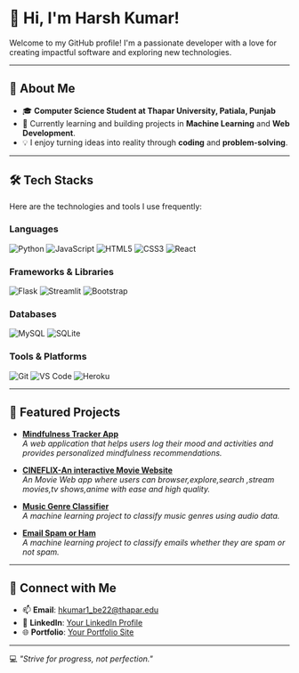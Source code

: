 # 👋 Hi, I'm Harsh Kumar!

Welcome to my GitHub profile! I'm a passionate developer with a love for creating impactful software and exploring new technologies.

---

## 🚀 About Me
- 🎓 **Computer Science Student at Thapar University, Patiala, Punjab**  
- 🌱 Currently learning and building projects in **Machine Learning** and **Web Development**.  
- 💡 I enjoy turning ideas into reality through **coding** and **problem-solving**.

---

## 🛠️ Tech Stacks
Here are the technologies and tools I use frequently:

### **Languages**
![Python](https://img.shields.io/badge/-Python-3776AB?logo=python&logoColor=white&style=flat-square)
![JavaScript](https://img.shields.io/badge/-JavaScript-F7DF1E?logo=javascript&logoColor=black&style=flat-square)
![HTML5](https://img.shields.io/badge/-HTML5-E34F26?logo=html5&logoColor=white&style=flat-square)
![CSS3](https://img.shields.io/badge/-CSS3-1572B6?logo=css3&logoColor=white&style=flat-square)
![React](https://img.shields.io/badge/-React-1572B6?logo=css3&logoColor=white&style=flat-square)


### **Frameworks & Libraries**
![Flask](https://img.shields.io/badge/-Flask-000000?logo=flask&logoColor=white&style=flat-square)
![Streamlit](https://img.shields.io/badge/-Streamlit-FF4B4B?logo=streamlit&logoColor=white&style=flat-square)
![Bootstrap](https://img.shields.io/badge/-Bootstrap-7952B3?logo=bootstrap&logoColor=white&style=flat-square)

### **Databases**
![MySQL](https://img.shields.io/badge/-MySQL-4479A1?logo=mysql&logoColor=white&style=flat-square)
![SQLite](https://img.shields.io/badge/-SQLite-003B57?logo=sqlite&logoColor=white&style=flat-square)

### **Tools & Platforms**
![Git](https://img.shields.io/badge/-Git-F05032?logo=git&logoColor=white&style=flat-square)
![VS Code](https://img.shields.io/badge/-Visual%20Studio%20Code-007ACC?logo=visual-studio-code&logoColor=white&style=flat-square)
![Heroku](https://img.shields.io/badge/-Heroku-430098?logo=heroku&logoColor=white&style=flat-square)

---

## 🌟 Featured Projects
- **[Mindfulness Tracker App](#)**  
  *A web application that helps users log their mood and activities and provides personalized mindfulness recommendations.*

- **[CINEFLIX-An interactive Movie Website](#)**  
  *An Movie Web app where users can browser,explore,search ,stream movies,tv shows,anime with ease and high quality.*

- **[Music Genre Classifier](#)**  
  *A machine learning project to classify music genres using audio data.*

- **[ Email Spam or Ham](#)**  
  *A machine learning project to classify emails whether they are spam or not spam.*
  

---

## 🤝 Connect with Me
- 📫 **Email**: [hkumar1_be22@thapar.edu](mailto:hkumar1_be22@thapar.edu)  
- 💼 **LinkedIn**: [Your LinkedIn Profile](https://linkedin.com/in/your-profile)  
- 🌐 **Portfolio**: [Your Portfolio Site](https://yourportfolio.com)  

---

💻 *"Strive for progress, not perfection."*  
